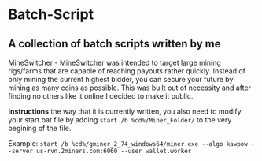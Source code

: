 # Batch-Script
## A collection of batch scripts written by me

[MineSwitcher](MineSwitcher.bat) - MineSwitcher was intended to target large mining rigs/farms that are capable of reaching payouts rather quickly. Instead of only mining the current highest bidder, you can secure your future by mining as many coins as possible. This was built out of necessity and after finding no others like it online I decided to make it public. 

**Instructions** the way that it is currently written, you also need to modify your start.bat file by adding `start /b %cd%/Miner_Folder/` to the very begining of the file.

Example: `start /b %cd%/gminer_2_74_windows64/miner.exe --algo kawpow --server us-rvn.2miners.com:6060 --user wallet.worker`
